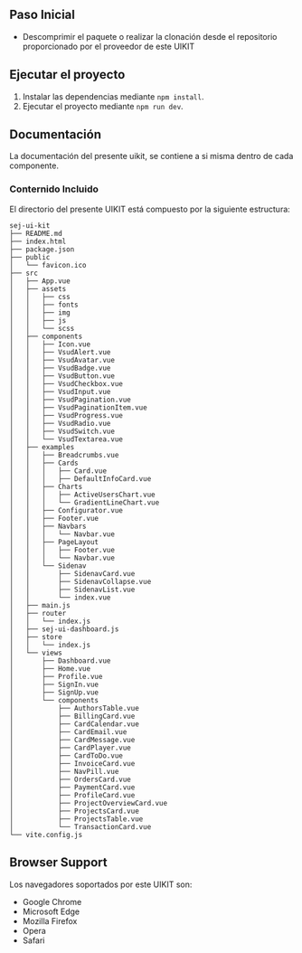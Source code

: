## Paso Inicial

- Descomprimir el paquete o realizar la clonación desde el repositorio proporcionado por el proveedor de este UIKIT

## Ejecutar el proyecto

1. Instalar las dependencias mediante `npm install`.
2. Ejecutar el proyecto mediante `npm run dev`.

## Documentación

La documentación del presente uikit, se contiene a si misma dentro de cada componente.

### Conternido Incluido

El directorio del presente UIKIT está compuesto por la siguiente estructura:

```
sej-ui-kit
├── README.md
├── index.html
├── package.json
├── public
│   └── favicon.ico
├── src
│   ├── App.vue
│   ├── assets
│   │   ├── css
│   │   ├── fonts
│   │   ├── img
│   │   ├── js
│   │   └── scss
│   ├── components
│   │   ├── Icon.vue
│   │   ├── VsudAlert.vue
│   │   ├── VsudAvatar.vue
│   │   ├── VsudBadge.vue
│   │   ├── VsudButton.vue
│   │   ├── VsudCheckbox.vue
│   │   ├── VsudInput.vue
│   │   ├── VsudPagination.vue
│   │   ├── VsudPaginationItem.vue
│   │   ├── VsudProgress.vue
│   │   ├── VsudRadio.vue
│   │   ├── VsudSwitch.vue
│   │   └── VsudTextarea.vue
│   ├── examples
│   │   ├── Breadcrumbs.vue
│   │   ├── Cards
│   │   │   ├── Card.vue
│   │   │   ├── DefaultInfoCard.vue
│   │   ├── Charts
│   │   │   ├── ActiveUsersChart.vue
│   │   │   └── GradientLineChart.vue
│   │   ├── Configurator.vue
│   │   ├── Footer.vue
│   │   ├── Navbars
│   │   │   └── Navbar.vue
│   │   ├── PageLayout
│   │   │   ├── Footer.vue
│   │   │   └── Navbar.vue
│   │   └── Sidenav
│   │       ├── SidenavCard.vue
│   │       ├── SidenavCollapse.vue
│   │       ├── SidenavList.vue
│   │       └── index.vue
│   ├── main.js
│   ├── router
│   │   └── index.js
│   ├── sej-ui-dashboard.js
│   ├── store
│   │   └── index.js
│   └── views
│       ├── Dashboard.vue
│       ├── Home.vue
│       ├── Profile.vue
│       ├── SignIn.vue
│       ├── SignUp.vue
│       └── components
│           ├── AuthorsTable.vue
│           ├── BillingCard.vue
│           ├── CardCalendar.vue
│           ├── CardEmail.vue
│           ├── CardMessage.vue
│           ├── CardPlayer.vue
│           ├── CardToDo.vue
│           ├── InvoiceCard.vue
│           ├── NavPill.vue
│           ├── OrdersCard.vue
│           ├── PaymentCard.vue
│           ├── ProfileCard.vue
│           ├── ProjectOverviewCard.vue
│           ├── ProjectsCard.vue
│           ├── ProjectsTable.vue
│           └── TransactionCard.vue
└── vite.config.js
```

## Browser Support

Los navegadores soportados por este UIKIT son:

- Google Chrome
- Microsoft Edge
- Mozilla Firefox
- Opera
- Safari
